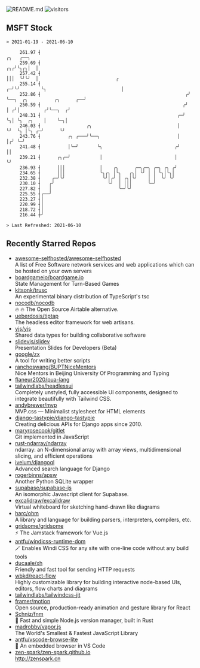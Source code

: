 ![README.md](https://github.com/Gerhut/Gerhut/workflows/README.md/badge.svg)
![visitors](https://visitors.vercel.app/Gerhut/Gerhut?token=8cf69d1f6813d272ef062726b6070c9be4ff72038cfe5a7ded7384a8da65d866)

## MSFT Stock

```
> 2021-01-19 - 2021-06-10

     261.97 ┤                                                            ╭╮   ╭──╮                               
     259.69 ┤                                                         ╭╮╭╯╰╮╭╮│  │                               
     257.42 ┤                                                         │││  ╰╯╰╯  │                             ╭ 
     255.14 ┤                                                       ╭─╯╰╯        ╰╮                            │ 
     252.86 ┤                                                      ╭╯             ╰──╮  ╭╮          ╭╮      ╭──╯ 
     250.59 ┤                                                     ╭╯                 │ ╭╯│         ╭╯╰──╮  ╭╯    
     248.31 ┤                                                   ╭─╯                  ╰╮│ ╰╮  ╭╮    │    ╰─╮│     
     246.03 ┤                 ╭╮                                │                     ╰╯  ╰╮ │╰╮ ╭─╯      ╰╯     
     243.76 ┤          ╭╮ ╭───╯╰──╮                             │                          │╭╯ ╰─╯               
     241.48 ┤          │╰─╯       ╰╮                           ╭╯                          ││                    
     239.21 ┤      ╭╮╭─╯           │                           │                           ╰╯                    
     236.93 ┤      │││             │    ╭╮      ╭─╮╭─╮ ╭─╮ ╭╮ ╭╯                                                 
     234.65 ┤      │││             ╰╮╭╮ │╰╮   ╭╮│ ╰╯ │ │ ╰╮│╰╮│                                                  
     232.38 ┤    ╭─╯╰╯              ╰╯│╭╯ │ ╭╮│╰╯    │ │  ╰╯ ╰╯                                                  
     230.10 ┤   ╭╯                    ╰╯  │ │││      ╰─╯                                                         
     227.82 ┤   │                         ╰─╯╰╯                                                                  
     225.55 ┤╭──╯                                                                                                
     223.27 ┤│                                                                                                   
     220.99 ┤│                                                                                                   
     218.72 ┤│                                                                                                   
     216.44 ┼╯                                                                                                   

> Last Refreshed: 2021-06-10
```

## Recently Starred Repos

- [awesome-selfhosted/awesome-selfhosted](https://github.com/awesome-selfhosted/awesome-selfhosted)  
  A list of Free Software network services and web applications which can be hosted on your own servers
- [boardgameio/boardgame.io](https://github.com/boardgameio/boardgame.io)  
  State Management for Turn-Based Games
- [kitsonk/trusc](https://github.com/kitsonk/trusc)  
  An experimental binary distribution of TypeScript's tsc
- [nocodb/nocodb](https://github.com/nocodb/nocodb)  
  🔥 🔥  The Open Source Airtable alternative. 
- [ueberdosis/tiptap](https://github.com/ueberdosis/tiptap)  
  The headless editor framework for web artisans.
- [yjs/yjs](https://github.com/yjs/yjs)  
  Shared data types for building collaborative software
- [slidevjs/slidev](https://github.com/slidevjs/slidev)  
  Presentation Slides for Developers (Beta)
- [google/zx](https://github.com/google/zx)  
  A tool for writing better scripts
- [ranchoswang/BUPTNiceMentors](https://github.com/ranchoswang/BUPTNiceMentors)  
  Nice Mentors in Beijing University Of Programming and Typing 
- [flaneur2020/pua-lang](https://github.com/flaneur2020/pua-lang)  
- [tailwindlabs/headlessui](https://github.com/tailwindlabs/headlessui)  
  Completely unstyled, fully accessible UI components, designed to integrate beautifully with Tailwind CSS.
- [andybrewer/mvp](https://github.com/andybrewer/mvp)  
  MVP.css — Minimalist stylesheet for HTML elements
- [django-tastypie/django-tastypie](https://github.com/django-tastypie/django-tastypie)  
  Creating delicious APIs for Django apps since 2010.
- [maryrosecook/gitlet](https://github.com/maryrosecook/gitlet)  
  Git implemented in JavaScript
- [rust-ndarray/ndarray](https://github.com/rust-ndarray/ndarray)  
  ndarray: an N-dimensional array with array views, multidimensional slicing, and efficient operations
- [ivelum/djangoql](https://github.com/ivelum/djangoql)  
  Advanced search language for Django
- [rogerbinns/apsw](https://github.com/rogerbinns/apsw)  
  Another Python SQLite wrapper
- [supabase/supabase-js](https://github.com/supabase/supabase-js)  
  An isomorphic Javascript client for Supabase.
- [excalidraw/excalidraw](https://github.com/excalidraw/excalidraw)  
  Virtual whiteboard for sketching hand-drawn like diagrams
- [harc/ohm](https://github.com/harc/ohm)  
  A library and language for building parsers, interpreters, compilers, etc.
- [gridsome/gridsome](https://github.com/gridsome/gridsome)  
  ⚡️ The Jamstack framework for Vue.js
- [antfu/windicss-runtime-dom](https://github.com/antfu/windicss-runtime-dom)  
  🪄 Enables Windi CSS for any site with one-line code without any build tools 
- [ducaale/xh](https://github.com/ducaale/xh)  
  Friendly and fast tool for sending HTTP requests
- [wbkd/react-flow](https://github.com/wbkd/react-flow)  
  Highly customizable library for building interactive node-based UIs, editors, flow charts and diagrams 
- [tailwindlabs/tailwindcss-jit](https://github.com/tailwindlabs/tailwindcss-jit)  
- [framer/motion](https://github.com/framer/motion)  
  Open source, production-ready animation and gesture library for React
- [Schniz/fnm](https://github.com/Schniz/fnm)  
  🚀 Fast and simple Node.js version manager, built in Rust
- [madrobby/vapor.js](https://github.com/madrobby/vapor.js)  
  The World's Smallest & Fastest JavaScript Library
- [antfu/vscode-browse-lite](https://github.com/antfu/vscode-browse-lite)  
  🚀 An embedded browser in VS Code
- [zen-spark/zen-spark.github.io](https://github.com/zen-spark/zen-spark.github.io)  
  http://zenspark.cn

